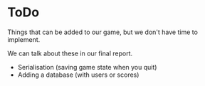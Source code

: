 # ToDo

Things that can be added to our game, but we don't have time to implement.

We can talk about these in our final report.

- Serialisation (saving game state when you quit)
- Adding a database (with users or scores)

